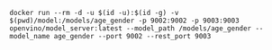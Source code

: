 `docker run --rm -d -u $(id -u):$(id -g) -v $(pwd)/model:/models/age_gender -p 9002:9002 -p 9003:9003 openvino/model_server:latest --model_path /models/age_gender --model_name age_gender --port 9002 --rest_port 9003`

